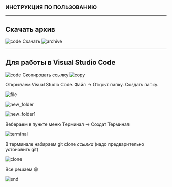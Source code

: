### ИНСТРУКЦИЯ ПО ПОЛЬЗОВАНИЮ
___

## Скачать архив
![code](image/im00.png) 
Скачать
![archive](image/im02.png)
___

## Для работы в Visual Studio Code

![code](image/im00.png)
Скопировать ссылку
![copy](image/im01.png)

Открываем Visual Studio Code. Файл -> Открыт папку. Создать папку.

![file](image/vs_code00.png)

![new_folder](image/vs_code01.png)

![new_folder1](image/vs_code02.png)

Вебераем в пункте меню Терминал -> Создат Терминал

![terminal](image/vs_code03.png)

В терминале набираем git clone *ссылка* (надо предварительно устоновить git)

![clone](image/vs_code04.png)

Все решаем :smiley:

![end](image/vs_code05.png)
